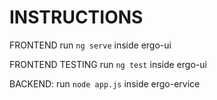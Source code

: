 # INSTRUCTIONS

FRONTEND
run  `ng serve` inside ergo-ui

FRONTEND TESTING
run `ng test` inside ergo-ui

BACKEND:
run `node app.js` inside ergo-ervice